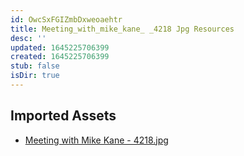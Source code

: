 ```yaml
---
id: OwcSxFGIZmbDxweoaehtr
title: Meeting_with_mike_kane_ _4218 Jpg Resources
desc: ''
updated: 1645225706399
created: 1645225706399
stub: false
isDir: true
---
```

## Imported Assets
- [Meeting with Mike Kane - 4218.jpg](/assets/meeting-with-mike-kane---4218.jpg)
